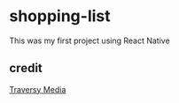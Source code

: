 # shopping-list
This was my first project using React Native

## credit 
[Traversy Media](https://youtu.be/Hf4MJH0jDb4)
